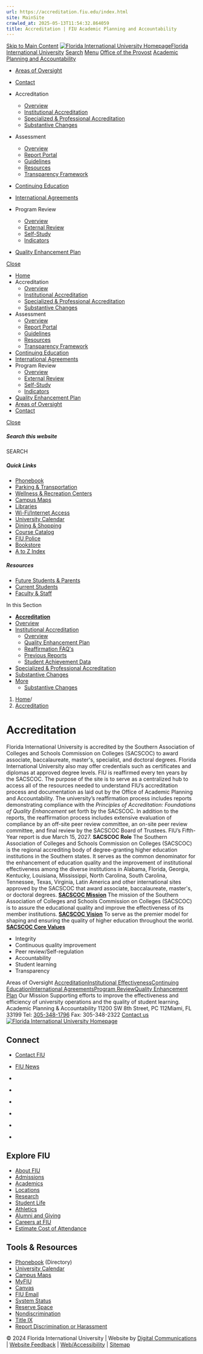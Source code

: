 ```yaml
---
url: https://accreditation.fiu.edu/index.html
site: MainSite
crawled_at: 2025-05-13T11:54:32.864059
title: Accreditation | FIU Academic Planning and Accountability
---
```


[Skip to Main Content](https://provost.fiu.edu/apa/accreditation/#main-content)
[![Florida International University Homepage](https://digicdn.fiu.edu/core/_assets/images/logo-top.svg)Florida International University](https://www.fiu.edu/)
[Search](https://provost.fiu.edu/apa/accreditation/)
[Menu](https://provost.fiu.edu/apa/accreditation/)
[Office of the Provost](https://provost.fiu.edu/index.html)
[Academic Planning and Accountability](https://provost.fiu.edu/apa/index.html)
  * [Areas of Oversight](https://provost.fiu.edu/apa/areas-of-oversight/index.html)
  * [Contact](https://provost.fiu.edu/apa/contact/index.html)


  * Accreditation
    * [Overview](https://provost.fiu.edu/apa/accreditation/index.html)
    * [Institutional Accreditation](https://provost.fiu.edu/apa/accreditation/institutional-accreditation/index.html)
    * [Specialized & Professional Accreditation](https://provost.fiu.edu/apa/accreditation/specialized-professional-accreditation/index.html)
    * [Substantive Changes](https://provost.fiu.edu/apa/accreditation/substantive-changes/index.html)
  * Assessment
    * [Overview](https://provost.fiu.edu/apa/assessment/index.html)
    * [Report Portal](https://provost.fiu.edu/apa/assessment/report-portal/index.html)
    * [Guidelines](https://provost.fiu.edu/apa/assessment/guidelines/index.html)
    * [Resources](https://provost.fiu.edu/apa/assessment/resources/index.html)
    * [Transparency Framework](https://provost.fiu.edu/apa/assessment/transparency-framework/index.html)
  * [Continuing Education](https://continue.fiu.edu/)
  * [International Agreements](https://provost.fiu.edu/apa/international-agreements/index.html)
  * Program Review
    * [Overview](https://provost.fiu.edu/apa/program-review/index.html)
    * [External Review](https://provost.fiu.edu/apa/program-review/external-review/index.html)
    * [Self-Study](https://provost.fiu.edu/apa/program-review/self-study/index.html)
    * [Indicators](https://provost.fiu.edu/apa/program-review/indicators/index.html)
  * [Quality Enhancement Plan](https://dasa.fiu.edu/all-departments/quality-enhancement-plan/)


[Close](https://provost.fiu.edu/apa/accreditation/)
  * [Home](https://provost.fiu.edu/apa/index.html)
  * Accreditation
    * [Overview](https://provost.fiu.edu/apa/accreditation/index.html)
    * [Institutional Accreditation](https://provost.fiu.edu/apa/accreditation/institutional-accreditation/index.html)
    * [Specialized & Professional Accreditation](https://provost.fiu.edu/apa/accreditation/specialized-professional-accreditation/index.html)
    * [Substantive Changes](https://provost.fiu.edu/apa/accreditation/substantive-changes/index.html)
  * Assessment
    * [Overview](https://provost.fiu.edu/apa/assessment/index.html)
    * [Report Portal](https://provost.fiu.edu/apa/assessment/report-portal/index.html)
    * [Guidelines](https://provost.fiu.edu/apa/assessment/guidelines/index.html)
    * [Resources](https://provost.fiu.edu/apa/assessment/resources/index.html)
    * [Transparency Framework](https://provost.fiu.edu/apa/assessment/transparency-framework/index.html)
  * [Continuing Education](https://continue.fiu.edu/)
  * [International Agreements](https://provost.fiu.edu/apa/international-agreements/index.html)
  * Program Review
    * [Overview](https://provost.fiu.edu/apa/program-review/index.html)
    * [External Review](https://provost.fiu.edu/apa/program-review/external-review/index.html)
    * [Self-Study](https://provost.fiu.edu/apa/program-review/self-study/index.html)
    * [Indicators](https://provost.fiu.edu/apa/program-review/indicators/index.html)
  * [Quality Enhancement Plan](https://dasa.fiu.edu/all-departments/quality-enhancement-plan/)
  * [Areas of Oversight](https://provost.fiu.edu/apa/areas-of-oversight/index.html)
  * [Contact](https://provost.fiu.edu/apa/contact/index.html)


[ Close ](https://provost.fiu.edu/apa/accreditation/)
##### Search this website
SEARCH
##### Quick Links
  * [ Phonebook](https://phonebook.fiu.edu)
  * [ Parking & Transportation](https://parking.fiu.edu/)
  * [ Wellness & Recreation Centers](https://dasa.fiu.edu/all-departments/wellness-recreation-centers/)
  * [ Campus Maps](http://campusmaps.fiu.edu/)
  * [ Libraries](https://library.fiu.edu/)
  * [ Wi-Fi/Internet Access](https://network.fiu.edu/)
  * [ University Calendar](https://calendar.fiu.edu/)
  * [ Dining & Shopping](https://shop.fiu.edu/)
  * [ Course Catalog](https://catalog.fiu.edu/)
  * [ FIU Police](https://police.fiu.edu/)
  * [ Bookstore](https://shop.fiu.edu/retail/barnes-noble/course-materials/)
  * [ A to Z Index](https://www.fiu.edu/atoz/index.html)


##### Resources
  * [ Future Students & Parents](https://www.fiu.edu/information-for/future-students-parents.html)
  * [ Current Students](https://www.fiu.edu/information-for/current-students.html)
  * [ Faculty & Staff](https://www.fiu.edu/information-for/faculty-staff.html)


In this Section
  * **[Accreditation](https://provost.fiu.edu/apa/accreditation/index.html)**
  * [ Overview](https://provost.fiu.edu/apa/accreditation/index.html)
  * [Institutional Accreditation](https://provost.fiu.edu/apa/accreditation/institutional-accreditation/index.html)
    * [Overview](https://provost.fiu.edu/apa/accreditation/institutional-accreditation/index.html)
    * [Quality Enhancement Plan](https://dasa.fiu.edu/all-departments/quality-enhancement-plan/)
    * [Reaffirmation FAQ's](https://provost.fiu.edu/apa/accreditation/institutional-accreditation/reaffirmation-faqs/index.html)
    * [Previous Reports](https://provost.fiu.edu/apa/accreditation/institutional-accreditation/previous-reports/index.html)
    * [Student Achievement Data](https://provost.fiu.edu/apa/accreditation/institutional-accreditation/student-achievement-data/index.html)
  * [Specialized & Professional Accreditation](https://provost.fiu.edu/apa/accreditation/specialized-professional-accreditation/index.html)
  * [Substantive Changes](https://provost.fiu.edu/apa/accreditation/substantive-changes/index.html)
  * [More](https://provost.fiu.edu/apa/accreditation/)
    * [Substantive Changes](https://provost.fiu.edu/apa/accreditation/substantive-changes/index.html)


  1. [Home](https://provost.fiu.edu/apa/index.html)/
  2. [Accreditation](https://provost.fiu.edu/apa/accreditation/index.html)


# Accreditation
Florida International University is accredited by the Southern Association of Colleges and Schools Commission on Colleges (SACSCOC) to award associate, baccalaureate, master's, specialist, and doctoral degrees. Florida International University also may offer credentials such as certificates and diplomas at approved degree levels. FIU is reaffirmed every ten years by the SACSCOC. 
The purpose of the site is to serve as a centralized hub to access all of the resources needed to understand FIU’s accreditation process and documentation as laid out by the Office of Academic Planning and Accountability.
The university’s reaffirmation process includes reports demonstrating compliance with the _Principles of Accreditation: Foundations of Quality Enhancement_ set forth by the SACSCOC. 
In addition to the reports, the reaffirmation process includes extensive evaluation of compliance by an off-site peer review committee, an on-site peer review committee, and final review by the SACSCOC Board of Trustees. 
FIU’s Fifth-Year report is due March 15, 2027.
**SACSCOC Role**
The Southern Association of Colleges and Schools Commission on Colleges (SACSCOC) is the regional accrediting body of degree-granting higher education institutions in the Southern states. It serves as the common denominator for the enhancement of education quality and the improvement of institutional effectiveness among the diverse institutions in Alabama, Florida, Georgia, Kentucky, Louisiana, Mississippi, North Carolina, South Carolina, Tennessee, Texas, Virginia, Latin America and other international sites approved by the SACSCOC that award associate, baccalaureate, master's, or doctoral degrees.
**[SACSCOC Mission](https://sacscoc.org/)**
The mission of the Southern Association of Colleges and Schools Commission on Colleges (SACSCOC) is to assure the educational quality and improve the effectiveness of its member institutions.
[**SACSCOC Vision**](https://sacscoc.org/)
To serve as the premier model for shaping and ensuring the quality of higher education throughout the world.
**[SACSCOC Core Values](https://sacscoc.org/)**
  * Integrity
  * Continuous quality improvement
  * Peer review/Self-regulation
  * Accountability
  * Student learning
  * Transparency


Areas of Oversight
[Accreditation](https://provost.fiu.edu/apa/accreditation/index.html)[Institutional Effectiveness](https://provost.fiu.edu/apa/assessment/index.html)[Continuing Education](https://continue.fiu.edu/)[International Agreements](https://provost.fiu.edu/apa/international-agreements/index.html)[Program Review](https://provost.fiu.edu/apa/program-review/index.html)[Quality Enhancement Plan](https://dasa.fiu.edu/all-departments/quality-enhancement-plan/)
Our Mission
Supporting efforts to improve the effectiveness and efficiency of university operations and the quality of student learning.
Academic Planning & Accountability
11200 SW 8th Street, PC 112Miami, FL 33199 Tel: [305-348-1796](tel:+1-305-348-1796) Fax: 305-348-2322
[Contact us](https://provost.fiu.edu/apa/contact/index.html)
[ ![Florida International University Homepage](https://digicdn.fiu.edu/core/_assets/images/footer-logo.svg) ](https://www.fiu.edu/)
## Connect
  * [Contact FIU](https://www.fiu.edu/about/contact-us/index.html)
  * [FIU News](https://news.fiu.edu/)


  * [](https://www.instagram.com/fiuinstagram/)
  * [](https://www.linkedin.com/school/florida-international-university/)
  * [](https://www.facebook.com/floridainternational)
  * [](https://twitter.com/fiu)
  * [](https://www.youtube.com/user/FloridaInternational)
  * [](https://flickr.com/photos/fiu)


## Explore FIU
  * [About FIU](https://www.fiu.edu/about/index.html)
  * [Admissions](https://www.fiu.edu/admissions/index.html)
  * [Academics](https://www.fiu.edu/academics/index.html)
  * [Locations](https://www.fiu.edu/locations/index.html)
  * [Research](https://www.fiu.edu/research/index.html)
  * [Student Life](https://www.fiu.edu/student-life/index.html)
  * [Athletics](https://www.fiu.edu/athletics/index.html)
  * [Alumni and Giving](https://www.fiu.edu/alumni-and-giving/index.html)
  * [Careers at FIU](https://hr.fiu.edu/careers/)
  * [Estimate Cost of Attendance](https://onestop.fiu.edu/finances/estimate-your-costs/)


## Tools & Resources
  * [Phonebook](https://phonebook.fiu.edu) (Directory)
  * [University Calendar](https://calendar.fiu.edu/)
  * [Campus Maps](https://campusmaps.fiu.edu/)
  * [MyFIU](https://my.fiu.edu/)
  * [Canvas](https://canvas.fiu.edu)
  * [FIU Email](http://mail.fiu.edu/)
  * [System Status](https://fiu.service-now.com/sp?id=services_status)
  * [Reserve Space](https://reservespace.fiu.edu/make-reservation/)
  * [Nondiscrimination](https://ace.fiu.edu/civil-rights-and-accessibility/harassment-and-discrimination/)
  * [Title IX](https://ace.fiu.edu/title-ix/)
  * [Report Discrimination or Harassment](https://report.fiu.edu/)


© 2024 Florida International University  | Website by [Digital Communications](https://stratcomm.fiu.edu/digital-print/websites/) | [Website Feedback](https://webforms.fiu.edu/view.php?id=370774&element_5=https://provost.fiu.edu/apa/accreditation/) | [Web/Accessibility](https://accessibility.fiu.edu/) | [Sitemap](https://provost.fiu.edu/apa/sitemap.html)
